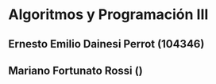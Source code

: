 # Algoritmos y Programación III
## Ernesto Emilio Dainesi Perrot (104346)
## Mariano Fortunato Rossi ()
